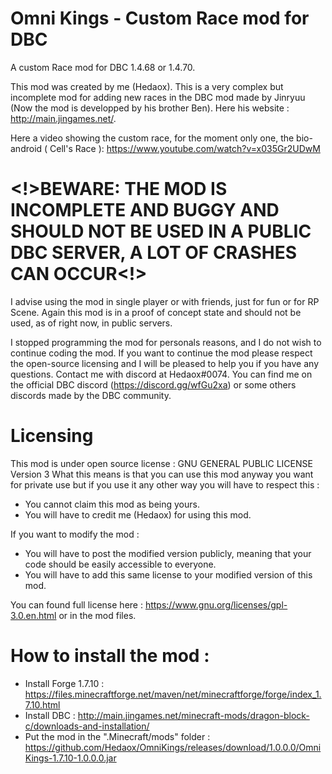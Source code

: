 # Omni Kings - Custom Race mod for DBC
A custom Race mod for DBC 1.4.68 or 1.4.70.

This mod was created by me (Hedaox). This is a very complex but incomplete mod for adding new races in the DBC mod made by Jinryuu (Now the mod is developped by his brother Ben). Here his website : http://main.jingames.net/.

Here a video showing the custom race, for the moment only one, the bio-android ( Cell's Race ): https://www.youtube.com/watch?v=x035Gr2UDwM

# <!>BEWARE: THE MOD IS INCOMPLETE AND BUGGY AND SHOULD NOT BE USED IN A PUBLIC DBC SERVER, A LOT OF CRASHES CAN OCCUR<!>

I advise using the mod in single player or with friends, just for fun or for RP Scene. Again this mod is in a proof of concept state and should not be used, as of right now, in public servers.

I stopped programming the mod for personals reasons, and I do not wish to continue coding the mod. If you want to continue the mod please respect the open-source licensing and I will be pleased to help you if you have any questions. Contact me with discord at Hedaox#0074. You can find me on the official DBC discord (https://discord.gg/wfGu2xa) or some others discords made by the DBC community.

# Licensing

This mod is under open source license : GNU GENERAL PUBLIC LICENSE Version 3
What this means is that you can use this mod anyway you want for private use
but if you use it any other way you will have to respect this : 
 - You cannot claim this mod as being yours.
 - You will have to credit me (Hedaox) for using this mod.
 
 If you want to modify the mod :
 - You will have to post the modified version publicly, meaning that your code 
 should be easily accessible to everyone.
 - You will have to add this same license to your modified version of this mod.
 
You can found full license here : https://www.gnu.org/licenses/gpl-3.0.en.html or in the mod files.

# How to install the mod : 

- Install Forge 1.7.10 : https://files.minecraftforge.net/maven/net/minecraftforge/forge/index_1.7.10.html
- Install DBC : http://main.jingames.net/minecraft-mods/dragon-block-c/downloads-and-installation/
- Put the mod in the ".Minecraft/mods" folder : https://github.com/Hedaox/OmniKings/releases/download/1.0.0.0/OmniKings-1.7.10-1.0.0.0.jar

